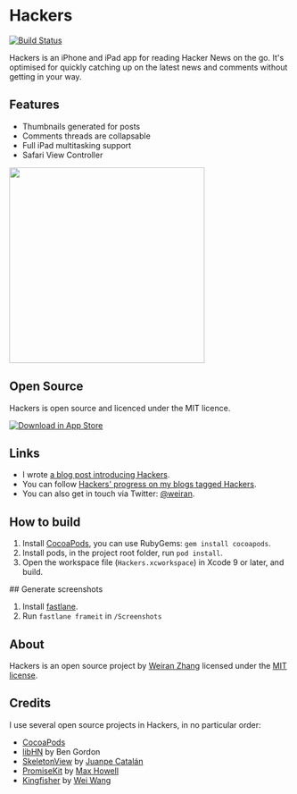 # Hackers

[![Build Status](https://travis-ci.org/certainly/Hackers.svg?branch=master)](https://travis-ci.org/certainly/Hackers)

Hackers is an iPhone and iPad app for reading Hacker News on the go. It's optimised for quickly catching up on the latest news and comments without getting in your way.

## Features

* Thumbnails generated for posts
* Comments threads are collapsable
* Full iPad multitasking support
* Safari View Controller

<img src="https://github.com/weiran/Hackers/raw/master/Screenshots/iPhoneX_Ultimate_framed.png" width="350">

## Open Source

Hackers is open source and licenced under the MIT licence.

[![Download in App Store][3]][2]

[2]: https://itunes.apple.com/gb/app/hackers-hacker-news-reading/id603503901?at=11l4G8&ct=github
[3]: http://i.imgur.com/oRdf2WM.png

## Links

* I wrote [a blog post introducing Hackers](http://weiran.co/blog/2013/3/hackers-a-hacker-news-app-for-iphone). 
* You can follow [Hackers' progress on my blogs tagged Hackers](http://weiran.co/?tag=hackers).
* You can also get in touch via Twitter: [@weiran](https://twitter.com/weiran).

## How to build

1. Install [CocoaPods](https://cocoapods.org), you can use RubyGems: `gem install cocoapods`.
2. Install pods, in the project root folder, run `pod install`.
3. Open the workspace file (`Hackers.xcworkspace`) in Xcode 9 or later, and build.

## Generate screenshots

1. Install [fastlane](https://fastlane.tools).
2. Run `fastlane frameit` in `/Screenshots`

## About

Hackers is an open source project by [Weiran Zhang](http://weiran.co) licensed under the [MIT license](http://opensource.org/licenses/MIT).

## Credits

I use several open source projects in Hackers, in no particular order:

* [CocoaPods](https://github.com/CocoaPods/CocoaPods)
* [libHN](https://github.com/bennyguitar/libHN) by Ben Gordon
* [SkeletonView](https://github.com/Juanpe/SkeletonView) by [Juanpe Catalán](https://github.com/Juanpe)
* [PromiseKit](https://github.com/mxcl/PromiseKit) by [Max Howell](https://github.com/mxcl)
* [Kingfisher](https://github.com/onevcat/Kingfisher) by [Wei Wang](https://github.com/onevcat)
